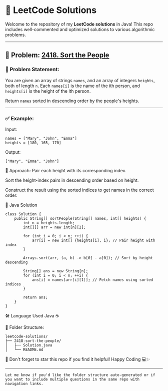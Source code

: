 # 📘 LeetCode Solutions

Welcome to the repository of my **LeetCode solutions** in Java! This repo includes well-commented and optimized solutions to various algorithmic problems.

---

## 🔢 Problem: [2418. Sort the People](https://leetcode.com/problems/sort-the-people/)

### 🧩 Problem Statement:
You are given an array of strings `names`, and an array of integers `heights`, both of length `n`. Each `names[i]` is the name of the ith person, and `heights[i]` is the height of the ith person.

Return `names` sorted in descending order by the people's heights.

---

### ✅ Example:

Input:
```
names = ["Mary", "John", "Emma"]
heights = [180, 165, 170]
```

Output:
```
["Mary", "Emma", "John"]
```
🧠 Approach:
Pair each height with its corresponding index.

Sort the height-index pairs in descending order based on height.

Construct the result using the sorted indices to get names in the correct order.

📌 Java Solution
```
class Solution {
    public String[] sortPeople(String[] names, int[] heights) {
        int n = heights.length;
        int[][] arr = new int[n][2];

        for (int i = 0; i < n; ++i) {
            arr[i] = new int[] {heights[i], i}; // Pair height with index
        }

        Arrays.sort(arr, (a, b) -> b[0] - a[0]); // Sort by height descending

        String[] ans = new String[n];
        for (int i = 0; i < n; ++i) {
            ans[i] = names[arr[i][1]]; // Fetch names using sorted indices
        }

        return ans;
    }
}
```
🛠️ Language Used
Java ☕️

📂 Folder Structure:
```
leetcode-solutions/
├── 2418-sort-the-people/
│   ├── Solution.java
│   └── README.md
```
🌟 Don't forget to star this repo if you find it helpful!
Happy Coding 💻✨


---
```
Let me know if you'd like the folder structure auto-generated or if you want to include multiple questions in the same repo with navigation links.
```
